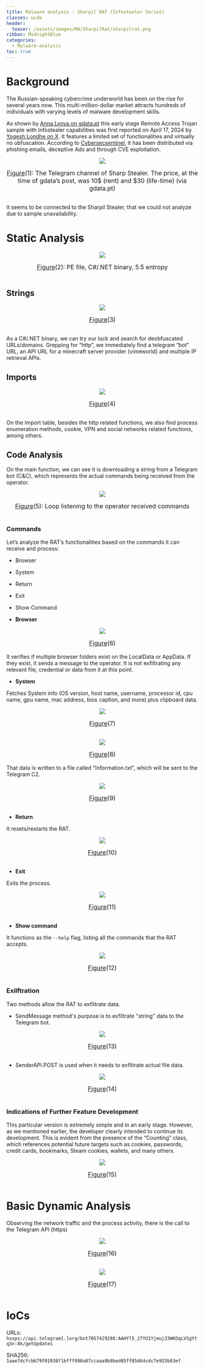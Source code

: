 ```yaml
---
title: Malware analysis - Sharpil RAT (Infostealer Series)
classes: wide
header:
  teaser: /assets/images/MA/SharpilRat/sharpilrat.png
ribbon: MidnightBlue
categories:
  - Malware-analysis
toc: true
---
```


# Background
The Russian-speaking cybercrime underworld has been on the rise for several years now. This multi-million-dollar market attracts hundreds of individuals with varying levels of malware development skills.

As shown by [Anna Lvova on gdata.pt](https://www.gdata.pt/blog/2024/04/37894-sharp-info-stealer) this early stage Remote Access Trojan sample with Infostealer capabilities was first reported on April 17, 2024 by [Yogesh Londhe on X](https://x.com/suyog41/status/1780492021846921503). It features a limited set of functionalities and virtually no obfuscation. According to [Cybersecsentinel](https://cybersecsentinel.com/sharpil-rat-malware/), it has been distributed via phishing emails, deceptive Ads and through CVE exploitation.
<p align="center">
  <img src="\assets\images\MA\SharpilRat\1.png" />
</p>
<center><font size="3"> <u>Figure</u>(1): The Telegram channel of Sharp Stealer. The price, at the time of gdata’s post, was 10$ (rent) and $30 (life-time) (via gdata.pt)<u></u> </font></center>
<br>

It seems to be connected to the Sharpil Stealer, that we could not analyze due to sample unavailability.

# Static Analysis
<p align="center">
  <img src="\assets\images\MA\SharpilRat\2.png" />
</p>
<center><font size="3"> <u>Figure</u>(2): PE file, C#/.NET binary, 5.5 entropy <u></u> </font></center>
<br>

## Strings

<p align="center">
  <img src="\assets\images\MA\SharpilRat\3.png" />
</p>
<center><font size="3"> <u>Figure</u>(3)  <u></u> </font></center>
<br>

As a C#/.NET binary, we can try our luck and search for deobfuscated URLs/domains. Grepping for “http”, we immediately find a telegram “bot” URL, an API URL for a minecraft server provider (vimeworld) and multiple IP retrieval APIs.
## Imports

<p align="center">
  <img src="\assets\images\MA\SharpilRat\4.png" />
</p>
<center><font size="3"> <u>Figure</u>(4) <u></u> </font></center>
<br>

On the Import table, besides the http related functions, we also find process enumeration methods, cookie, VPN and social networks related functions, among others.

## Code Analysis
On the main function, we can see it is downloading a string from a Telegram bot (C&C), which represents the actual commands being received from the operator.
<p align="center">
  <img src="\assets\images\MA\SharpilRat\5.png" />
</p>
<center><font size="3"> <u>Figure</u>(5): Loop listening to the operator received commands <u></u> </font></center>
<br>

### Commands
Let’s analyze the RAT’s functionalities based on the commands it can receive and process:
- Browser
- System
- Return
- Exit
- Show Command

- **Browser**

<p align="center">
  <img src="\assets\images\MA\SharpilRat\6.png" />
</p>
<center><font size="3"> <u>Figure</u>(6)<u></u> </font></center>
<br>
It verifies if multiple browser folders exist on the LocalData or AppData. If they exist, it sends a message to the operator. It is not exfiltrating any relevant file, credential or data from it at this point.

- **System**

Fetches System info (OS version, host name, username, processor id, cpu name, gpu name, mac address, bios caption, and more) plus clipboard data.
<p align="center">
  <img src="\assets\images\MA\SharpilRat\7.png" />
</p>
<center><font size="3"> <u>Figure</u>(7) <u></u> </font></center>
<br>
<p align="center">
  <img src="\assets\images\MA\SharpilRat\8.png" />
</p>
<center><font size="3"> <u>Figure</u>(8) <u></u> </font></center>
<br>
That data is written to a file called “Information.txt”, which will be sent to the Telegram C2.
<p align="center">
  <img src="\assets\images\MA\SharpilRat\9.png" />
</p>
<center><font size="3"> <u>Figure</u>(9) <u></u> </font></center>
<br>

- **Return**

It resets/restarts the RAT.
<p align="center">
  <img src="\assets\images\MA\SharpilRat\10.png" />
</p>
<center><font size="3"> <u>Figure</u>(10) <u></u> </font></center>
<br>

- **Exit**
  
Exits the process.
<p align="center">
  <img src="\assets\images\MA\SharpilRat\11.png" />
</p>
<center><font size="3"> <u>Figure</u>(11) <u></u> </font></center>
<br>

- **Show command**

It functions as the `--help` flag, listing all the commands that the RAT accepts.
<p align="center">
  <img src="\assets\images\MA\SharpilRat\12.png" />
</p>
<center><font size="3"> <u>Figure</u>(12) <u></u> </font></center>
<br>

### Exilftration
Two methods allow the RAT to exfiltrate data.
- SendMessage method's purpose is to exfiltrate "string" data to the Telegram bot.
<p align="center">
  <img src="\assets\images\MA\SharpilRat\13.png" />
</p>
<center><font size="3"> <u>Figure</u>(13) <u></u> </font></center>
<br>

- SenderAPI.POST is used when it needs to exfiltrate actual file data.
<p align="center">
  <img src="\assets\images\MA\SharpilRat\14.png" />
</p>
<center><font size="3"> <u>Figure</u>(14) <u></u> </font></center>
<br>

### Indications of Further Feature Development
This particular version is extremely simple and in an early stage. However, as we mentioned earlier, the developer clearly intended to continue its development. This is evident from the presence of the “Counting” class, which references potential future targets such as cookies, passwords, credit cards, bookmarks, Steam cookies, wallets, and many others.
<p align="center">
  <img src="\assets\images\MA\SharpilRat\15.png" />
</p>
<center><font size="3"> <u>Figure</u>(15) <u></u> </font></center>
<br>

# Basic Dynamic Analysis
Observing the network traffic and the process activity, there is the call to the Telegram API (https) 
<p align="center">
  <img src="\assets\images\MA\SharpilRat\16.png" />
</p>
<center><font size="3"> <u>Figure</u>(16) <u></u> </font></center>
<br>
<p align="center">
  <img src="\assets\images\MA\SharpilRat\17.png" />
</p>
<center><font size="3"> <u>Figure</u>(17) <u></u> </font></center>
<br>

# IoCs
URLs: 
`hxxps://api.telegram[.]org/bot7057429288:AAHYl5_27YU1Yjmuj33WKOqLVSgYtq3n-8k/getUpdates`

SHA256: 
`1aae7dcfcb679f01938f1bfff990a87ccaaa9b9bed05ff85d64cdc7e925b83ef`
